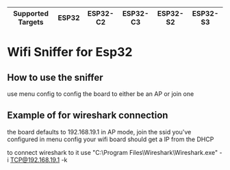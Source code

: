 | Supported Targets | ESP32 | ESP32-C2 | ESP32-C3 | ESP32-S2 | ESP32-S3 |
| ----------------- | ----- | -------- | -------- | -------- | -------- |

# Wifi Sniffer for Esp32


## How to use the sniffer
use menu config to config the board to either be an AP or join one 


## Example of for wireshark connection 
the board defaults to 192.168.19.1 in AP mode,  join the ssid you've configured in menu config 
your wifi board should get a IP from the DHCP 

to connect wireshark to it use 
"C:\Program Files\Wireshark\Wireshark.exe" -i TCP@192.168.19.1 -k